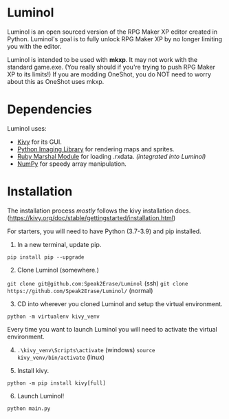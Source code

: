 # Luminol
Luminol is an open sourced version of the RPG Maker XP editor created in Python.
Luminol's goal is to fully unlock RPG Maker XP by no longer limiting you with the editor.

Luminol is intended to be used with **mkxp**. It may not work with the standard game.exe.
(You really should if you're trying to push RPG Maker XP to its limits!)
If you are modding OneShot, you do NOT need to worry about this as OneShot uses mkxp.

# Dependencies
Luminol uses:
- [Kivy](https://pypi.org/project/Kivy/) for its GUI.
- [Python Imaging Library](https://pypi.org/project/Pillow/) for rendering maps and sprites.
- [Ruby Marshal Module](https://pypi.org/project/rubymarshal/) for loading .rxdata. *(integrated into Luminol)*
- [NumPy](https://pypi.org/project/numpy/) for speedy array manipulation.

# Installation
The installation process *mostly* follows the kivy installation docs. (https://kivy.org/doc/stable/gettingstarted/installation.html)

For starters, you will need to have Python (3.7-3.9) and pip installed. 

1. In a new terminal, update pip.

`pip install pip --upgrade`

2. Clone Luminol (somewhere.)

`git clone git@github.com:Speak2Erase/Luminol` (ssh) `git clone https://github.com/Speak2Erase/Luminol/` (normal)

3. CD into wherever you cloned Luminol and setup the virtual environment.

`python -m virtualenv kivy_venv`

Every time you want to launch Luminol you will need to activate the virtual environment.

4. `.\kivy_venv\Scripts\activate` (windows) `source kivy_venv/bin/activate` (linux)

5. Install kivy.

`python -m pip install kivy[full]`

6. Launch Luminol!

`python main.py`
